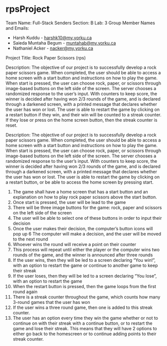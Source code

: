# rpsProject
Team Name: Full-Stack Senders
Section: B
Lab: 3
Group Member Names and Emails: 
- Harsh Kuddu - harshk10@my.yorku.ca
- Saieda Muntaha Begum - muntahab@my.yorku.ca 
- Nathaniel Acker - nacker@my.yorku.ca

Project Title: Rock Paper Scissors (rps)

Description:
The objective of our project is to successfully develop a rock paper scissors game. When completed, the user should be able to access a home screen with a start button and instructions on how to play the game. When start is pressed, the user can choose rock, paper, or scissors through image-based buttons on the left side of the screen. The server chooses a randomized response to the user’s input. With counters to keep score, the winner is decided after having won 2/3 rounds of the game, and is declared through a darkened screen, with a printed message that declares whether the user has won or lost. The user is able to restart the game by clicking on a restart button if they win, and their win will be counted to a streak counter. If they lose or press on the home screen button, then the streak counter is reset. 

Description: The objective of our project is to successfully develop a rock paper scissors game. When completed, the user should be able to access a home screen with a start button and instructions on how to play the game. When start is pressed, the user can choose rock, paper, or scissors through image-based buttons on the left side of the screen. The server chooses a randomized response to the user’s input. With counters to keep score, the winner is decided after having won 2/3 rounds of the game, and is declared through a darkened screen, with a printed message that declares whether the user has won or lost.  The user is able to restart the game by clicking on a restart button, or be able to access the home screen by pressing start. 

1. The game shall have a home screen that has a start button and an explanation on how to play rock paper scissors above the start button.  
2. Once start is pressed, the user will be lead to the game
3. There will be three image buttons for the game: rock, paper and scissors on the left side of the screen
4. The user will be able to select one of these buttons in order to input their decision
5. Once the user makes their decision, the computer’s button icons will pop up
6 The computer will make a decision, and the user will be moved to the next round 
7. Whoever wins the round will receive a point on their counter
8. This process will repeat until either the player or the computer wins two rounds of the game, and the winner is announced after three rounds
9. If the user wins, then they will be led to a screen declaring “You win!”, with an option to restart the game or continue to another game to keep their streak 
10. If the user loses, then they will be led to a screen declaring “You lose”, with an option to restart the game
11. When the restart button is pressed, then the game loops from the first round again
12. There is a streak counter throughout the game, which counts how many 3-round games that the user has won
13. If the user wins a three round game, then one is added to this streak counter. 
14. The user has an option every time they win the game whether or not to continue on with their streak with a continue button, or to restart the game and lose their streak. This means that they will have 2 options to either go back to the homescreen or to continue adding points to their streak counter.
